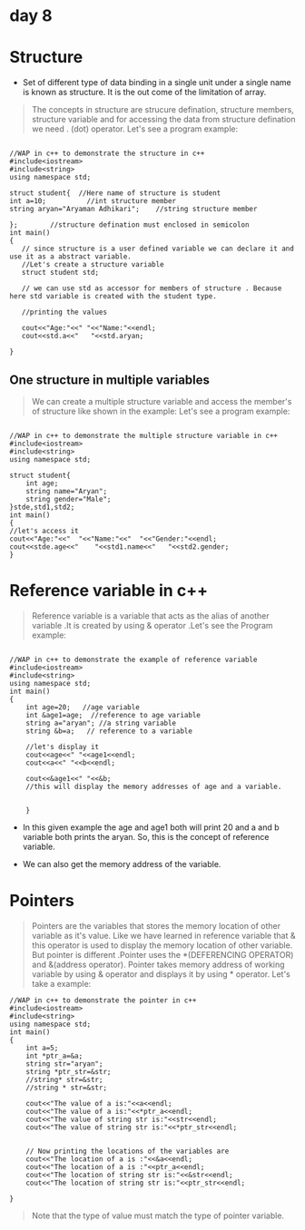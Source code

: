 # day 8 
# Structure
- Set of different type of data binding in a single unit under a single name is known as structure. It is the out come of the limitation of array.
> The concepts in structure are strucure defination, structure members, structure variable and for accessing the data from structure defination we need . (dot) operator.
> Let's see a program example:
```

//WAP in c++ to demonstrate the structure in c++ 
#include<iostream>
#include<string>
using namespace std;

struct student{  //Here name of structure is student
int a=10;          //int structure member
string aryan="Aryaman Adhikari";    //string structure member

};        //structure defination must enclosed in semicolon
int main()
{
   // since structure is a user defined variable we can declare it and use it as a abstract variable.
   //Let's create a structure variable
   struct student std;

   // we can use std as accessor for members of structure . Because here std variable is created with the student type.

   //printing the values

   cout<<"Age:"<<" "<<"Name:"<<endl;
   cout<<std.a<<"   "<<std.aryan;

}

```

## One structure in multiple variables
>We can create a multiple structure variable and access the member's of structure like shown in the example:
>Let's see a program example:
```

//WAP in c++ to demonstrate the multiple structure variable in c++
#include<iostream>
#include<string>
using namespace std;

struct student{
    int age;
    string name="Aryan";
    string gender="Male";
}stde,std1,std2;
int main()
{
//let's access it
cout<<"Age:"<<"  "<<"Name:"<<"  "<<"Gender:"<<endl;
cout<<stde.age<<"    "<<std1.name<<"   "<<std2.gender;
}

```

# Reference variable in c++
>Reference variable is a variable that acts as the alias of another variable .It is created by using & operator .Let's see the Program example:
```

//WAP in c++ to demonstrate the example of reference variable
#include<iostream>
#include<string>
using namespace std;
int main()
{
    int age=20;   //age variable 
    int &age1=age;  //reference to age variable
    string a="aryan"; //a string variable
    string &b=a;   // reference to a variable

    //let's display it
    cout<<age<<" "<<age1<<endl;
    cout<<a<<" "<<b<<endl;

    cout<<&age1<<" "<<&b;
    //this will display the memory addresses of age and a variable.
    
    
    }
```
- In this given example the age and age1 both will print 20 and a and b variable both prints the aryan. So, this is the concept of reference variable.

- We can also get the memory address of the variable.
# Pointers
> Pointers are the variables that stores the memory location of other variable as it's value.
>Like we have learned in reference variable that & this operator is used to display the memory location of other variable. But pointer is different .Pointer uses the *(DEFERENCING OPERATOR) and &(address operator). Pointer takes memory address of working variable by using & operator and displays it by using * operator.
>Let's take a example:
```
//WAP in c++ to demonstrate the pointer in c++
#include<iostream>
#include<string>
using namespace std;
int main()
{
    int a=5;
    int *ptr_a=&a;
    string str="aryan";
    string *ptr_str=&str;
    //string* str=&str;
    //string * str=&str;

    cout<<"The value of a is:"<<a<<endl;
    cout<<"The value of a is:"<<*ptr_a<<endl;  
    cout<<"The value of string str is:"<<str<<endl;
    cout<<"The value of string str is:"<<*ptr_str<<endl;


    // Now printing the locations of the variables are
    cout<<"The location of a is :"<<&a<<endl;
    cout<<"The location of a is :"<<ptr_a<<endl;
    cout<<"The location of string str is:"<<&str<<endl;
    cout<<"The location of string str is:"<<ptr_str<<endl;

}
```
>Note that the type of value must match the type of pointer variable.